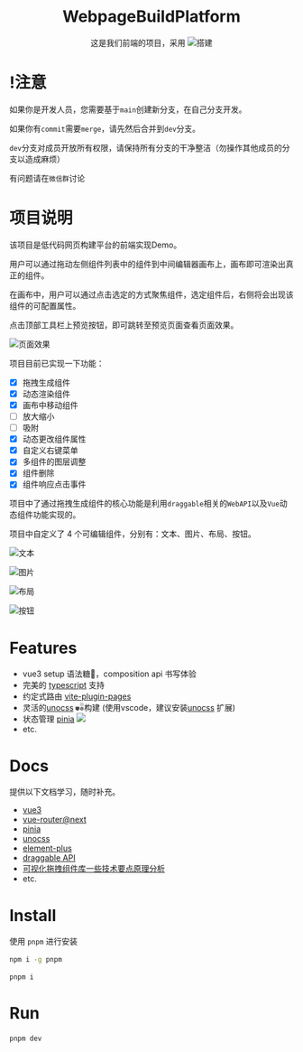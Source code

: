 <h1 align="center">WebpageBuildPlatform</h1>

<p align="center">这是我们前端的项目，采用 
<a href="https://vitejs.dev/"><img width="15" src="https://vitejs.dev/logo.svg" /></a>搭建</p>


# !注意

如果你是开发人员，您需要基于`main`创建新分支，在自己分支开发。

如果你有`commit`需要`merge`，请先然后合并到`dev`分支。

`dev`分支对成员开放所有权限，请保持所有分支的干净整洁（勿操作其他成员的分支以造成麻烦）

有问题请在`微信群`讨论

# 项目说明

该项目是低代码网页构建平台的前端实现Demo。

用户可以通过拖动左侧组件列表中的组件到中间编辑器画布上，画布即可渲染出真正的组件。

在画布中，用户可以通过点击选定的方式聚焦组件，选定组件后，右侧将会出现该组件的可配置属性。

点击顶部工具栏上预览按钮，即可跳转至预览页面查看页面效果。

![页面效果](https://user-images.githubusercontent.com/36471625/153819045-b5366fab-5ea8-4ef4-94ba-3426f794ad65.gif)

项目目前已实现一下功能：

- [x] 拖拽生成组件
- [x] 动态渲染组件
- [x] 画布中移动组件
- [ ] 放大缩小
- [ ] 吸附
- [x] 动态更改组件属性
- [x] 自定义右键菜单
- [x] 多组件的图层调整
- [x] 组件删除
- [x] 组件响应点击事件

项目中了通过拖拽生成组件的核心功能是利用`draggable`相关的`WebAPI`以及`Vue`动态组件功能实现的。

项目中自定义了 4 个可编辑组件，分别有：文本、图片、布局、按钮。

![文本](https://user-images.githubusercontent.com/36471625/153820425-3efb1994-d855-4bf2-9778-624467c75af1.gif)

![图片](https://user-images.githubusercontent.com/36471625/153820711-8aa0855b-13b2-4b85-9b7d-e038e52d6cf9.gif)

![布局](https://user-images.githubusercontent.com/36471625/153821653-7f2e0a4c-d2d5-4933-8572-02144688a1ed.gif)

![按钮](https://user-images.githubusercontent.com/36471625/153821912-dfcb6436-5c1d-48f0-9f10-19ab56312484.gif)


# Features

- vue3 setup 语法糖🍬，composition api 书写体验
- 完美的 [typescript](https://www.tslang.cn/docs/home.html) 支持
- 约定式路由 [vite-plugin-pages](https://github.com/hannoeru/vite-plugin-pages)
- 灵活的[unocss](https://github.com/antfu/unocss) <img width="15" src="https://raw.githubusercontent.com/antfu/unocss/main/playground/public/icon-gray.svg" />构建 (使用vscode，建议安装[unocss](https://marketplace.visualstudio.com/items?itemName=antfu.unocss) 扩展)
- 状态管理 [pinia](https://pinia.vuejs.org/) <img width="15" src="https://pinia.vuejs.org/logo.svg" />
- etc.

# Docs

提供以下文档学习，随时补充。

- [vue3](https://staging-cn.vuejs.org/)
- [vue-router@next](https://next.router.vuejs.org/zh/)
- [pinia](https://pinia.vuejs.org/)
- [unocss](https://github.com/antfu/unocss)
- [element-plus](https://element-plus.gitee.io/zh-CN/)
- [draggable API](https://developer.mozilla.org/zh-CN/docs/Web/API/HTML_Drag_and_Drop_API/Drag_operations#draggableattribute)
- [可视化拖拽组件库一些技术要点原理分析](https://github.com/woai3c/Front-end-articles/issues/19)
- etc.

# Install
 
使用 `pnpm` 进行安装

```bash
npm i -g pnpm
```

```bash
pnpm i
```

# Run

```bash
pnpm dev
```
